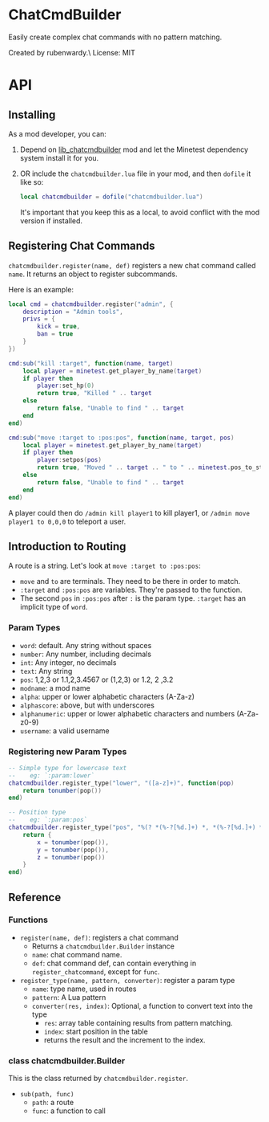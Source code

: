 # ChatCmdBuilder

Easily create complex chat commands with no pattern matching.

Created by rubenwardy.\\
License: MIT

# API

## Installing

As a mod developer, you can:

1. Depend on [lib_chatcmdbuilder](https://content.minetest.net/packages/rubenwardy/lib_chatcmdbuilder/)
   mod and let the Minetest dependency system install it for you.

2. OR include the `chatcmdbuilder.lua` file in your mod, and then `dofile` it like so:

   ```lua
   local chatcmdbuilder = dofile("chatcmdbuilder.lua")
   ```

   It's important that you keep this as a local, to avoid conflict with the
   mod version if installed.


## Registering Chat Commands

`chatcmdbuilder.register(name, def)` registers a new chat command called `name`. It returns an object to register subcommands.

Here is an example:

```lua
local cmd = chatcmdbuilder.register("admin", {
	description = "Admin tools",
	privs = {
		kick = true,
		ban = true
	}
})

cmd:sub("kill :target", function(name, target)
	local player = minetest.get_player_by_name(target)
	if player then
		player:set_hp(0)
		return true, "Killed " .. target
	else
		return false, "Unable to find " .. target
	end
end)

cmd:sub("move :target to :pos:pos", function(name, target, pos)
	local player = minetest.get_player_by_name(target)
	if player then
		player:setpos(pos)
		return true, "Moved " .. target .. " to " .. minetest.pos_to_string(pos)
	else
		return false, "Unable to find " .. target
	end
end)
```

A player could then do `/admin kill player1` to kill player1,
or `/admin move player1 to 0,0,0` to teleport a user.

## Introduction to Routing

A route is a string. Let's look at `move :target to :pos:pos`:

* `move` and `to` are terminals. They need to be there in order to match.
* `:target` and `:pos:pos` are variables. They're passed to the function.
* The second `pos` in `:pos:pos` after `:` is the param type. `:target` has an implicit
  type of `word`.

### Param Types

* `word`: default. Any string without spaces
* `number`: Any number, including decimals
* `int`: Any integer, no decimals
* `text`: Any string
* `pos`: 1,2,3 or 1.1,2,3.4567 or (1,2,3) or 1.2, 2 ,3.2
* `modname`: a mod name
* `alpha`: upper or lower alphabetic characters (A-Za-z)
* `alphascore`: above, but with underscores
* `alphanumeric`: upper or lower alphabetic characters and numbers (A-Za-z0-9)
* `username`: a valid username

### Registering new Param Types

```lua
-- Simple type for lowercase text
--    eg: `:param:lower`
chatcmdbuilder.register_type("lower", "([a-z]+)", function(pop)
	return tonumber(pop())
end)

-- Position type
--    eg: `:param:pos`
chatcmdbuilder.register_type("pos", "%(? *(%-?[%d.]+) *, *(%-?[%d.]+) *, *(%-?[%d.]+) *%)?", function(pop)
	return {
		x = tonumber(pop()),
		y = tonumber(pop()),
		z = tonumber(pop())
	}
end)
```

## Reference

### Functions

* `register(name, def)`: registers a chat command
	* Returns a `chatcmdbuilder.Builder` instance
	* `name`: chat command name.
	* `def`: chat command def, can contain everything in `register_chatcommand`, except for `func`.
* `register_type(name, pattern, converter)`: register a param type
	* `name`: type name, used in routes
	* `pattern`: A Lua pattern
	* `converter(res, index)`: Optional, a function to convert text into the type
		* `res`: array table containing results from pattern matching.
		* `index`: start position in the table
		* returns the result and the increment to the index.

### class chatcmdbuilder.Builder

This is the class returned by `chatcmdbuilder.register`.

* `sub(path, func)`
	* `path`: a route
	* `func`: a function to call
